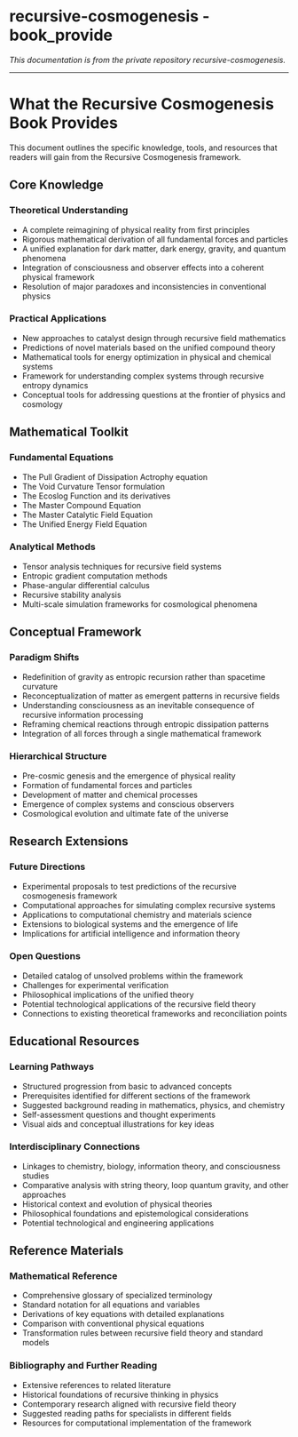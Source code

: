 # recursive-cosmogenesis - book_provide

*This documentation is from the private repository recursive-cosmogenesis.*

---

# What the Recursive Cosmogenesis Book Provides

This document outlines the specific knowledge, tools, and resources that readers will gain from the Recursive Cosmogenesis framework.

## Core Knowledge

### Theoretical Understanding
- A complete reimagining of physical reality from first principles
- Rigorous mathematical derivation of all fundamental forces and particles
- A unified explanation for dark matter, dark energy, gravity, and quantum phenomena
- Integration of consciousness and observer effects into a coherent physical framework
- Resolution of major paradoxes and inconsistencies in conventional physics

### Practical Applications
- New approaches to catalyst design through recursive field mathematics
- Predictions of novel materials based on the unified compound theory
- Mathematical tools for energy optimization in physical and chemical systems
- Framework for understanding complex systems through recursive entropy dynamics
- Conceptual tools for addressing questions at the frontier of physics and cosmology

## Mathematical Toolkit

### Fundamental Equations
- The Pull Gradient of Dissipation Actrophy equation
- The Void Curvature Tensor formulation
- The Ecoslog Function and its derivatives
- The Master Compound Equation
- The Master Catalytic Field Equation
- The Unified Energy Field Equation

### Analytical Methods
- Tensor analysis techniques for recursive field systems
- Entropic gradient computation methods
- Phase-angular differential calculus
- Recursive stability analysis
- Multi-scale simulation frameworks for cosmological phenomena

## Conceptual Framework

### Paradigm Shifts
- Redefinition of gravity as entropic recursion rather than spacetime curvature
- Reconceptualization of matter as emergent patterns in recursive fields
- Understanding consciousness as an inevitable consequence of recursive information processing
- Reframing chemical reactions through entropic dissipation patterns
- Integration of all forces through a single mathematical framework

### Hierarchical Structure
- Pre-cosmic genesis and the emergence of physical reality
- Formation of fundamental forces and particles
- Development of matter and chemical processes
- Emergence of complex systems and conscious observers
- Cosmological evolution and ultimate fate of the universe

## Research Extensions

### Future Directions
- Experimental proposals to test predictions of the recursive cosmogenesis framework
- Computational approaches for simulating complex recursive systems
- Applications to computational chemistry and materials science
- Extensions to biological systems and the emergence of life
- Implications for artificial intelligence and information theory

### Open Questions
- Detailed catalog of unsolved problems within the framework
- Challenges for experimental verification
- Philosophical implications of the unified theory
- Potential technological applications of the recursive field theory
- Connections to existing theoretical frameworks and reconciliation points

## Educational Resources

### Learning Pathways
- Structured progression from basic to advanced concepts
- Prerequisites identified for different sections of the framework
- Suggested background reading in mathematics, physics, and chemistry
- Self-assessment questions and thought experiments
- Visual aids and conceptual illustrations for key ideas

### Interdisciplinary Connections
- Linkages to chemistry, biology, information theory, and consciousness studies
- Comparative analysis with string theory, loop quantum gravity, and other approaches
- Historical context and evolution of physical theories
- Philosophical foundations and epistemological considerations
- Potential technological and engineering applications

## Reference Materials

### Mathematical Reference
- Comprehensive glossary of specialized terminology
- Standard notation for all equations and variables
- Derivations of key equations with detailed explanations
- Comparison with conventional physical equations
- Transformation rules between recursive field theory and standard models

### Bibliography and Further Reading
- Extensive references to related literature
- Historical foundations of recursive thinking in physics
- Contemporary research aligned with recursive field theory
- Suggested reading paths for specialists in different fields
- Resources for computational implementation of the framework
